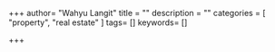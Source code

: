 +++
author= "Wahyu Langit"
title = ""
description = ""
categories = [
    "property",
    "real estate"
]
tags= []
keywords= []

+++
